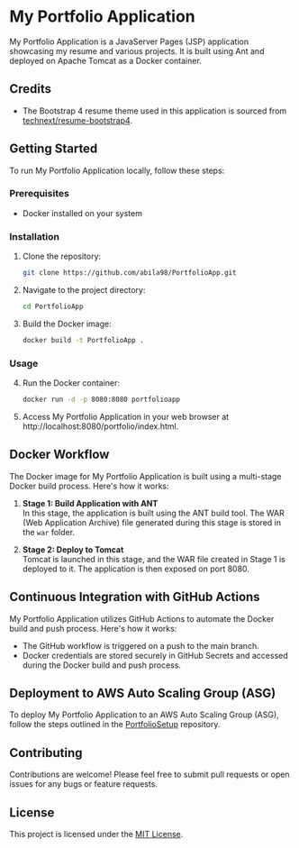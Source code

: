 # My Portfolio Application

My Portfolio Application is a JavaServer Pages (JSP) application showcasing my resume and various projects. It is built using Ant and deployed on Apache Tomcat as a Docker container.

## Credits

- The Bootstrap 4 resume theme used in this application is sourced from [technext/resume-bootstrap4](https://github.com/technext/resume-bootstrap4). 

## Getting Started

To run My Portfolio Application locally, follow these steps:

### Prerequisites

- Docker installed on your system

### Installation

1. Clone the repository:

    ```bash
    git clone https://github.com/abila98/PortfolioApp.git
    ```

2. Navigate to the project directory:

    ```bash
    cd PortfolioApp
    ```

3. Build the Docker image:

    ```bash
    docker build -t PortfolioApp .
    ```

### Usage

4. Run the Docker container:

    ```bash
    docker run -d -p 8080:8080 portfolioapp
    ```

5. Access My Portfolio Application in your web browser at http://localhost:8080/portfolio/index.html.

## Docker Workflow

The Docker image for My Portfolio Application is built using a multi-stage Docker build process. Here's how it works:

1. **Stage 1: Build Application with ANT**  
   In this stage, the application is built using the ANT build tool. The WAR (Web Application Archive) file generated during this stage is stored in the `war` folder.

2. **Stage 2: Deploy to Tomcat**  
   Tomcat is launched in this stage, and the WAR file created in Stage 1 is deployed to it. The application is then exposed on port 8080.

## Continuous Integration with GitHub Actions

My Portfolio Application utilizes GitHub Actions to automate the Docker build and push process. Here's how it works:

- The GitHub workflow is triggered on a push to the main branch.
- Docker credentials are stored securely in GitHub Secrets and accessed during the Docker build and push process.

## Deployment to AWS Auto Scaling Group (ASG)

To deploy My Portfolio Application to an AWS Auto Scaling Group (ASG), follow the steps outlined in the [PortfolioSetup](https://github.com/abila98/PortfolioSetup) repository.

## Contributing

Contributions are welcome! Please feel free to submit pull requests or open issues for any bugs or feature requests.

## License

This project is licensed under the [MIT License](LICENSE).
